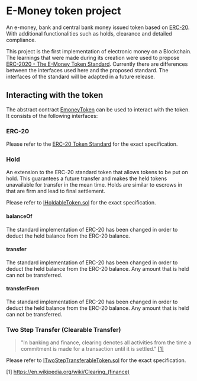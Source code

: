 # E-Money token project

An e-money, bank and central bank money issued token based on [ERC-20](https://github.com/ethereum/EIPs/blob/master/EIPS/eip-20.md). With additional functionalities such as holds, clearance and detailed compliance.

This project is the first implementation of electronic money on a Blockchain. The learnings that were made during its creation were used to propose [ERC-2020 - The E-Money Token Standard](https://emoneytokenstandard.org/). Currently there are differences between the interfaces used here and the proposed standard. The interfaces of the standard will be adapted in a future release.

## Interacting with the token

The abstract contract [EmoneyToken](contracts/EmoneyToken.sol) can be used to interact with the token. It consists of the following interfaces:

### ERC-20

Please refer to the [ERC-20 Token Standard](https://eips.ethereum.org/EIPS/eip-20) for the exact specification.

### Hold

An extension to the ERC-20 standard token that allows tokens to be put on hold. This guarantees a future transfer and makes the held tokens unavailable for transfer in the mean time. Holds are similar to escrows in that are firm and lead to final settlement.

Please refer to [IHoldableToken.sol](contracts/IHoldableToken.sol) for the exact specification.

#### balanceOf

The standard implementation of ERC-20 has been changed in order to deduct the held balance from the ERC-20 balance.

#### transfer

The standard implementation of ERC-20 has been changed in order to deduct the held balance from the ERC-20 balance. Any amount that is held can not be transferred.

#### transferFrom

The standard implementation of ERC-20 has been changed in order to deduct the held balance from the ERC-20 balance. Any amount that is held can not be transferred.

### Two Step Transfer (Clearable Transfer)

> "In banking and finance, clearing denotes all activities from the time a commitment is made for a transaction until it is settled." [[1]][Clearing-Wikipedia] 

Please refer to [ITwoStepTransferableToken.sol](contracts/ITwoStepTransferableToken.sol) for the exact specification.

[1] https://en.wikipedia.org/wiki/Clearing_(finance)

[Clearing-Wikipedia]: https://en.wikipedia.org/wiki/Clearing_(finance)
